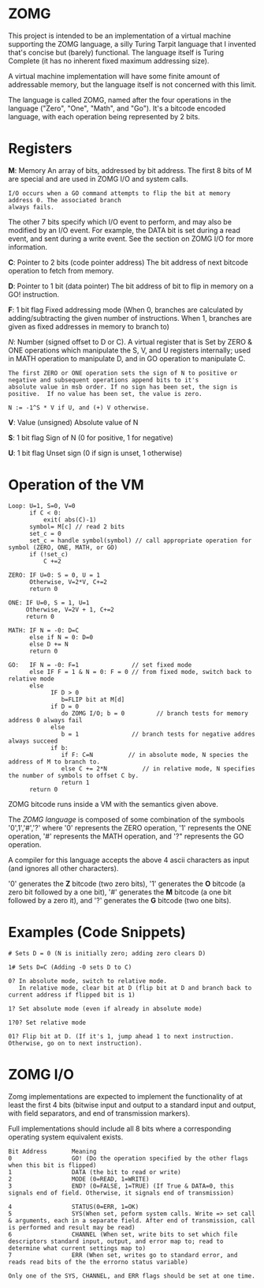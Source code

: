 # ZOMG
This project is intended to be an implementation of a virtual machine supporting the ZOMG language, a silly Turing Tarpit language that I invented that's concise but
(barely) functional. The language itself is Turing Complete (it has no inherent fixed maximum addressing size). 

A virtual machine implementation will have some finite amount of addressable memory, but the language itself is not concerned with this limit.

The language is called ZOMG, named after the four operations in the language ("Zero", "One", "Math", and "Go"). It's a bitcode encoded language,
with each operation being represented by 2 bits. 

# Registers
 **M**: Memory An array of bits, addressed by bit address. 
    The first 8 bits of M are special and are used in ZOMG I/O and system calls. 

    I/O occurs when a GO command attempts to flip the bit at memory address 0. The associated branch
    always fails. 

   The other 7 bits specify which I/O event to perform, and may also be modified by an I/O event. 
   For example, the DATA bit is set during a read event, and sent during a write event. See the section on ZOMG I/O for
   more information.
     
 **C**: Pointer to 2 bits (code pointer address) The bit address of next bitcode operation to fetch from memory.
 
 **D**: Pointer to 1 bit  (data pointer) The bit address of bit to flip in memory on a GO! instruction.

  
 **F**: 1 bit flag Fixed addressing mode (When 0, branches are calculated by adding/subtracting the given number of instructions. When 1, 
      branches are given as fixed addresses in memory to branch to)
       
 *N*: Number (signed offset to D or C). A virtual register that is Set by ZERO & ONE operations which manipulate the
      S, V, and U registers internally; used in MATH operation to manipulate D, and in GO operation to manipulate C. 

    The first ZERO or ONE operation sets the sign of N to positive or negative and subsequent operations append bits to it's 
    absolute value in msb order. If no sign has been set, the sign is positive.  If no value has been set, the value is zero. 

    N := -1^S * V if U, and (+) V otherwise.

 **V**:  Value (unsigned) Absolute value of N

 **S**: 1 bit flag Sign of N (0 for positive, 1 for negative)
 
 **U**: 1 bit flag Unset sign (0 if sign is unset, 1 otherwise)  

# **Operation of the VM**


```
Loop: U=1, S=0, V=0 
      if C < 0:
          exit( abs(C)-1)
      symbol= M[c] // read 2 bits
      set_c = 0
      set_c = handle symbol(symbol) // call appropriate operation for symbol (ZERO, ONE, MATH, or GO)
      if (!set_c)
          C +=2
      
ZERO: IF U=0: S = 0, U = 1 
      Otherwise, V=2*V, C+=2 
      return 0

ONE: IF U=0, S = 1, U=1
     Otherwise, V=2V + 1, C+=2
     return 0

MATH: IF N = -0: D=C
      else if N = 0: D=0
      else D += N
      return 0

GO:   IF N = -0: F=1 			   // set fixed mode
      else IF F = 1 & N = 0: F = 0 // from fixed mode, switch back to relative mode 
      else 
            IF D > 0 
               b=FLIP bit at M[d] 
            if D = 0
               do ZOMG I/O; b = 0         // branch tests for memory address 0 always fail 
            else
               b = 1			   // branch tests for negative addres always succeed
            if b:
               if F: C=N		  // in absolute mode, N species the address of M to branch to.
               else C += 2*N		  // in relative mode, N specifies the number of symbols to offset C by. 
               return 1 
      return 0
```

ZOMG bitcode runs inside a VM with the semantics given above.

The *ZOMG language* is composed of some combination of the symbools '0',1','#','?' where '0' represents the ZERO operation, 
'1' represents the ONE operation, '#' represents the MATH operation, and '?" represents the GO operation.

A compiler for this language accepts the above 4 ascii characters as input (and ignores all other characters).

'0' generates the **Z** bitcode (two zero bits), '1' generates the **O** bitcode (a zero bit followed by a one bit),
'#' generates the **M** bitcode (a one bit followed by a zero it), and '?' generates the **G** bitcode (two one bits).

# Examples (Code Snippets)

```
# Sets D = 0 (N is initially zero; adding zero clears D)
```

```
1# Sets D=C (Adding -0 sets D to C)
```

```
0? In absolute mode, switch to relative mode.
   In relative mode, clear bit at D (flip bit at D and branch back to current address if flipped bit is 1)
```

```
1? Set absolute mode (even if already in absolute mode)
```

```
1?0? Set relative mode
```

``` 
01? Flip bit at D. (If it's 1, jump ahead 1 to next instruction. Otherwise, go on to next instruction).
```

# ZOMG I/O

Zomg implementations are expected to implement the functionality of at least the first 4 bits (bitwise input and output to a standard input and output, with field separators, and end of transmission markers). 

Full implementations should include all 8 bits where a corresponding operating system equivalent exists.

```
Bit Address       Meaning
0                 GO! (Do the operation specified by the other flags when this bit is flipped)
1                 DATA (the bit to read or write)
2                 MODE (0=READ, 1=WRITE)
3                 END? (0=FALSE, 1=TRUE) (If True & DATA=0, this signals end of field. Otherwise, it signals end of transmission)

4                 STATUS(0=ERR, 1=OK)
5                 SYS(When set, peform system calls. Write => set call & arguments, each in a separate field. After end of transmission, call is performed and result may be read)
6                 CHANNEL (When set, write bits to set which file descriptors standard input, output, and error map to; read to determine what current settings map to)
7                 ERR (When set, writes go to standard error, and reads read bits of the the errorno status variable)

Only one of the SYS, CHANNEL, and ERR flags should be set at one time.
```
